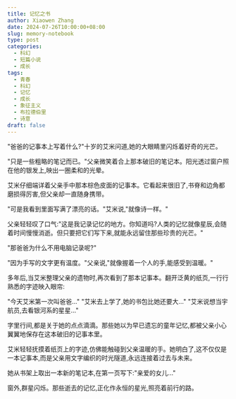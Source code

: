 ```yaml
---
title: 记忆之书
author: Xiaowen Zhang
date: 2024-07-26T10:00:00+08:00
slug: memory-notebook
type: post
categories:
  - 科幻
  - 短篇小说
  - 成长
tags:
  - 青春
  - 科幻
  - 记忆
  - 成长
  - 象征主义
  - 布拉德伯里
  - 诗意
draft: false
---
```


"爸爸的记事本上写着什么?"十岁的艾米问道,她的大眼睛里闪烁着好奇的光芒。

"只是一些粗略的笔记而已。"父亲微笑着合上那本破旧的笔记本。阳光透过窗户照在他的银发上,映出一圈柔和的光晕。

艾米仔细端详着父亲手中那本棕色皮面的记事本。它看起来很旧了,书脊和边角都磨损得厉害,但父亲却一直随身携带。

"可是我看到里面写满了漂亮的话。"艾米说,"就像诗一样。"

父亲轻轻叹了口气:"这是我记录记忆的地方。你知道吗?人类的记忆就像星辰,会随着时间慢慢消逝。但只要把它们写下来,就能永远留住那些珍贵的光芒。"

"那爸爸为什么不用电脑记录呢?"

"因为手写的文字更有温度。"父亲说,"就像握着一个人的手,能感受到温暖。"

多年后,当艾米整理父亲的遗物时,再次看到了那本记事本。翻开泛黄的纸页,一行行熟悉的字迹映入眼帘:

"今天艾米第一次叫爸爸..."
"艾米去上学了,她的书包比她还要大..."
"艾米说想当宇航员,去看银河系的星星..."

字里行间,都是关于她的点点滴滴。那些她以为早已遗忘的童年记忆,都被父亲小心翼翼地保存在这本破旧的记事本里。

艾米轻轻抚摸着纸页上的字迹,仿佛能触碰到父亲温暖的手。她明白了,这不仅仅是一本记事本,而是父亲用文字编织的时光隧道,永远连接着过去与未来。

她从书架上取出一本新的笔记本,在第一页写下:"亲爱的女儿..."

窗外,群星闪烁。那些逝去的记忆,正化作永恒的星光,照亮着前行的路。